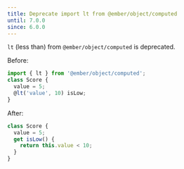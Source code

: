 ```yaml
---
title: Deprecate import lt from @ember/object/computed
until: 7.0.0
since: 6.0.0
---
```


`lt` (less than) from `@ember/object/computed` is deprecated.

Before:
```js
import { lt } from '@ember/object/computed';
class Score {
  value = 5;
  @lt('value', 10) isLow;
}
```

After:
```js
class Score {
  value = 5;
  get isLow() {
    return this.value < 10;
  }
}
```
